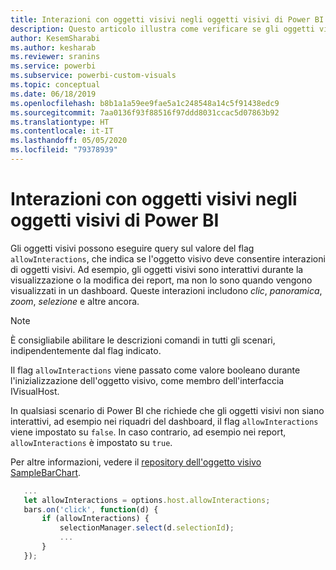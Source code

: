 ```yaml
---
title: Interazioni con oggetti visivi negli oggetti visivi di Power BI
description: Questo articolo illustra come verificare se gli oggetti visivi di Power BI devono consentire le interazioni degli oggetti visivi.
author: KesemSharabi
ms.author: kesharab
ms.reviewer: sranins
ms.service: powerbi
ms.subservice: powerbi-custom-visuals
ms.topic: conceptual
ms.date: 06/18/2019
ms.openlocfilehash: b8b1a1a59ee9fae5a1c248548a14c5f91438edc9
ms.sourcegitcommit: 7aa0136f93f88516f97ddd8031ccac5d07863b92
ms.translationtype: HT
ms.contentlocale: it-IT
ms.lasthandoff: 05/05/2020
ms.locfileid: "79378939"
---
```

# <a name="visual-interactions-in-power-bi-visuals"></a>Interazioni con oggetti visivi negli oggetti visivi di Power BI

Gli oggetti visivi possono eseguire query sul valore del flag `allowInteractions`, che indica se l'oggetto visivo deve consentire interazioni di oggetti visivi. Ad esempio, gli oggetti visivi sono interattivi durante la visualizzazione o la modifica dei report, ma non lo sono quando vengono visualizzati in un dashboard. Queste interazioni includono *clic*, *panoramica*, *zoom*, *selezione* e altre ancora. 

> [!NOTE]
> È consigliabile abilitare le descrizioni comandi in tutti gli scenari, indipendentemente dal flag indicato.

Il flag `allowInteractions` viene passato come valore booleano durante l'inizializzazione dell'oggetto visivo, come membro dell'interfaccia IVisualHost.

In qualsiasi scenario di Power BI che richiede che gli oggetti visivi non siano interattivi, ad esempio nei riquadri del dashboard, il flag `allowInteractions` viene impostato su `false`. In caso contrario, ad esempio nei report, `allowInteractions` è impostato su `true`.

Per altre informazioni, vedere il [repository dell'oggetto visivo SampleBarChart](https://github.com/Microsoft/PowerBI-visuals-sampleBarChart/commit/59a47935d8f5272ce145fe804193599ddb7e2001).

```typescript
   ...
   let allowInteractions = options.host.allowInteractions;
   bars.on('click', function(d) {
       if (allowInteractions) {
           selectionManager.select(d.selectionId);
           ...
       }
   });
```
